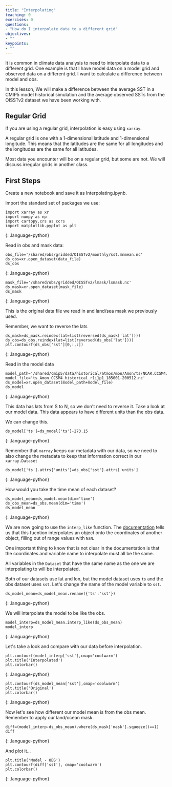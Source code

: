 ```yaml
---
title: "Interpolating"
teaching: 0
exercises: 0
questions:
- "How do I interpolate data to a different grid"
objectives:
- ""
keypoints:
- ""
---
```


It is common in climate data analysis to need to interpolate data to a different grid.  One example is that I have model data on a model grid and observed data on a different grid. I want to calculate a difference between model and obs. 

In this lesson, We will make a difference between the average SST in a CMIP5 model historical simulation and the average observed SSTs from the OISSTv2 dataset we have been working with. 


## Regular Grid

If you are using a regular grid, interpolation is easy using `xarray`.  

A regular grid is one with a 1-dimensional latitude and 1-dimensional longitude. This means that the latitudes are the same for all longitudes and the longitudes are the same for all latitudes.

Most data you encounter will be on a regular grid, but some are not.  We will discuss irregular grids in another class.


## First Steps

Create a new notebook and save it as Interpolating.ipynb.

Import the standard set of packages we use:

~~~
import xarray as xr
import numpy as np
import cartopy.crs as ccrs
import matplotlib.pyplot as plt
~~~
{: .language-python}

Read in obs and mask data:

~~~
obs_file='/shared/obs/gridded/OISSTv2/monthly/sst.mnmean.nc'
ds_obs=xr.open_dataset(data_file)
ds_obs
~~~
{: .language-python}

~~~
mask_file='/shared/obs/gridded/OISSTv2/lmask/lsmask.nc'
ds_mask=xr.open_dataset(mask_file)
ds_mask
~~~
{: .language-python}

This is the original data file we read in and land/sea mask we previously used.

Remember, we want to reverse the lats

~~~
ds_mask=ds_mask.reindex(lat=list(reversed(ds_mask['lat'])))
ds_obs=ds_obs.reindex(lat=list(reversed(ds_obs['lat'])))
plt.contourf(ds_obs['sst'][0,:,:])
~~~
{: .language-python}

Read in the model data

~~~
model_path='/shared/cmip5/data/historical/atmos/mon/Amon/ts/NCAR.CCSM4/r1i1p1/'
model_file='ts_Amon_CCSM4_historical_r1i1p1_185001-200512.nc'
ds_model=xr.open_dataset(model_path+model_file)
ds_model
~~~
{: .language-python}

This data has lats from S to N, so we don't need to reverse it.
Take a look at our model data.  This data appears to have different units than the obs data. 

We can change this.

~~~
ds_model['ts']=ds_model['ts']-273.15
~~~
{: .language-python}

Remember that `xarray` keeps our metadata with our data, so we need to also change the metadata to keep that information correct in our `xarray.Dataset`

~~~
ds_model['ts'].attrs['units']=ds_obs['sst'].attrs['units']
~~~
{: .language-python}

How would you take the time mean of each dataset?

~~~
ds_model_mean=ds_model.mean(dim='time')
ds_obs_mean=ds_obs.mean(dim='time')
ds_model_mean
~~~
{: .language-python}

We are now going to use the `interp_like` function.  The [documentation](http://xarray.pydata.org/en/stable/generated/xarray.Dataset.interp_like.html) tells us that this fucntion interpolates an object onto the coordinates of another object, filling out of range values with `NaN`.

One important thing to know that is not clear in the documentation is that the coordinates and variable name to interpolate must all be the same.

All variables in the `Dataset` that have the same name as the one we are interpolating to will be interpolated.

Both of our datasets use lat and lon, but the model dataset uses `ts` and the obs dataset uses `sst`.  Let's change the name of the model variable to `sst`.

~~~
ds_model_mean=ds_model_mean.rename({'ts':'sst'})
~~~
{: .language-python}

We will interpolate the model to be like the obs. 

~~~
model_interp=ds_model_mean.interp_like(ds_obs_mean)
model_interp
~~~
{: .language-python}

Let's take a look and compare with our data before interpolation.

~~~
plt.contourf(model_interp['sst'],cmap='coolwarm')
plt.title('Interpolated')
plt.colorbar()
~~~
{: .language-python}

~~~
plt.contourf(ds_model_mean['sst'],cmap='coolwarm')
plt.title('Original')
plt.colorbar()
~~~
{: .language-python}

Now let's see how different our model mean is from the obs mean. Remember to apply our land/ocean mask.

~~~
diff=(model_interp-ds_obs_mean).where(ds_mask['mask'].squeeze()==1)
diff
~~~
{: .language-python}

And plot it...

~~~
plt.title('Model - OBS')
plt.contourf(diff['sst'], cmap='coolwarm')
plt.colorbar()
~~~
{: .language-python}

